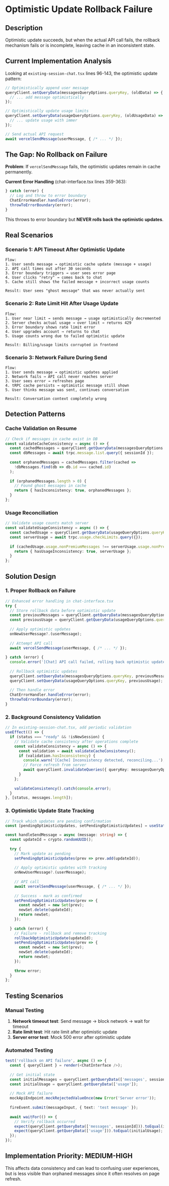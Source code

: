 # Optimistic Update Rollback Failure

## Description
Optimistic update succeeds, but when the actual API call fails, the rollback mechanism fails or is incomplete, leaving cache in an inconsistent state.

## Current Implementation Analysis

Looking at `existing-session-chat.tsx` lines 96-143, the optimistic update pattern:

```typescript
// Optimistically append user message
queryClient.setQueryData(messagesQueryOptions.queryKey, (oldData) => {
  // ... add message optimistically
});

// Optimistically update usage limits  
queryClient.setQueryData(usageQueryOptions.queryKey, (oldUsageData) => {
  // ... update usage with immer
});

// Send actual API request
await vercelSendMessage(userMessage, { /* ... */ });
```

## The Gap: No Rollback on Failure

**Problem**: If `vercelSendMessage` fails, the optimistic updates remain in cache permanently.

**Current Error Handling** (chat-interface.tsx lines 359-363):
```typescript
} catch (error) {
  // Log and throw to error boundary
  ChatErrorHandler.handleError(error);
  throwToErrorBoundary(error);
}
```

This throws to error boundary but **NEVER rolls back the optimistic updates**.

## Real Scenarios

### Scenario 1: API Timeout After Optimistic Update
```
Flow:
1. User sends message → optimistic cache update (message + usage)
2. API call times out after 30 seconds
3. Error boundary triggers → user sees error page
4. User clicks "retry" → comes back to chat
5. Cache still shows the failed message + incorrect usage counts

Result: User sees "ghost message" that was never actually sent
```

### Scenario 2: Rate Limit Hit After Usage Update
```
Flow:
1. User near limit → sends message → usage optimistically decremented  
2. Server checks actual usage → over limit → returns 429
3. Error boundary shows rate limit error
4. User upgrades account → returns to chat
5. Usage counts wrong due to failed optimistic update

Result: Billing/usage limits corrupted in frontend
```

### Scenario 3: Network Failure During Send
```
Flow:
1. User sends message → optimistic updates applied
2. Network fails → API call never reaches server  
3. User sees error → refreshes page
4. tRPC cache persists → optimistic message still shown
5. User thinks message was sent, continues conversation

Result: Conversation context completely wrong
```

## Detection Patterns

### Cache Validation on Resume
```typescript
// Check if messages in cache exist in DB
const validateCacheConsistency = async () => {
  const cachedMessages = queryClient.getQueryData(messagesQueryOptions.queryKey);
  const dbMessages = await trpc.message.list.query({ sessionId });
  
  const orphanedMessages = cachedMessages.filter(cached => 
    !dbMessages.find(db => db.id === cached.id)
  );
  
  if (orphanedMessages.length > 0) {
    // Found ghost messages in cache
    return { hasInconsistency: true, orphanedMessages };
  }
};
```

### Usage Reconciliation
```typescript
// Validate usage counts match server
const validateUsageConsistency = async () => {
  const cachedUsage = queryClient.getQueryData(usageQueryOptions.queryKey);
  const serverUsage = await trpc.usage.checkLimits.query({});
  
  if (cachedUsage.usage.nonPremiumMessages !== serverUsage.usage.nonPremiumMessages) {
    return { hasUsageInconsistency: true, serverUsage };
  }
};
```

## Solution Design

### 1. Proper Rollback on Failure
```typescript
// Enhanced error handling in chat-interface.tsx
try {
  // Store rollback data before optimistic update
  const previousMessages = queryClient.getQueryData(messagesQueryOptions.queryKey);
  const previousUsage = queryClient.getQueryData(usageQueryOptions.queryKey);
  
  // Apply optimistic updates
  onNewUserMessage?.(userMessage);
  
  // Attempt API call
  await vercelSendMessage(userMessage, { /* ... */ });
  
} catch (error) {
  console.error('[Chat] API call failed, rolling back optimistic updates');
  
  // Rollback optimistic updates
  queryClient.setQueryData(messagesQueryOptions.queryKey, previousMessages);
  queryClient.setQueryData(usageQueryOptions.queryKey, previousUsage);
  
  // Then handle error
  ChatErrorHandler.handleError(error);
  throwToErrorBoundary(error);
}
```

### 2. Background Consistency Validation
```typescript
// In existing-session-chat.tsx, add periodic validation
useEffect(() => {
  if (status === "ready" && !isNewSession) {
    // Validate cache consistency after operations complete
    const validateConsistency = async () => {
      const validation = await validateCacheConsistency();
      if (validation.hasInconsistency) {
        console.warn('[Cache] Inconsistency detected, reconciling...');
        // Force refresh from server
        await queryClient.invalidateQueries({ queryKey: messagesQueryOptions.queryKey });
      }
    };
    
    validateConsistency().catch(console.error);
  }
}, [status, messages.length]);
```

### 3. Optimistic Update State Tracking
```typescript
// Track which updates are pending confirmation
const [pendingOptimisticUpdates, setPendingOptimisticUpdates] = useState(new Set());

const handleSendMessage = async (message: string) => {
  const updateId = crypto.randomUUID();
  
  try {
    // Mark update as pending
    setPendingOptimisticUpdates(prev => prev.add(updateId));
    
    // Apply optimistic updates with tracking
    onNewUserMessage?.(userMessage);
    
    // API call
    await vercelSendMessage(userMessage, { /* ... */ });
    
    // Success - mark as confirmed
    setPendingOptimisticUpdates(prev => {
      const newSet = new Set(prev);
      newSet.delete(updateId);
      return newSet;
    });
    
  } catch (error) {
    // Failure - rollback and remove tracking
    rollbackOptimisticUpdate(updateId);
    setPendingOptimisticUpdates(prev => {
      const newSet = new Set(prev);
      newSet.delete(updateId);
      return newSet;
    });
    
    throw error;
  }
};
```

## Testing Scenarios

### Manual Testing
1. **Network timeout test**: Send message → block network → wait for timeout
2. **Rate limit test**: Hit rate limit after optimistic update  
3. **Server error test**: Mock 500 error after optimistic update

### Automated Testing
```typescript
test('rollback on API failure', async () => {
  const { queryClient } = render(<ChatInterface />);
  
  // Get initial state
  const initialMessages = queryClient.getQueryData(['messages', sessionId]);
  const initialUsage = queryClient.getQueryData(['usage']);
  
  // Mock API failure
  mockApiEndpoint.mockRejectedValueOnce(new Error('Server error'));
  
  fireEvent.submit(messageInput, { text: 'test message' });
  
  await waitFor(() => {
    // Verify rollback occurred
    expect(queryClient.getQueryData(['messages', sessionId])).toEqual(initialMessages);
    expect(queryClient.getQueryData(['usage'])).toEqual(initialUsage);
  });
});
```

## Implementation Priority: **MEDIUM-HIGH**

This affects data consistency and can lead to confusing user experiences, but is less visible than orphaned messages since it often resolves on page refresh.